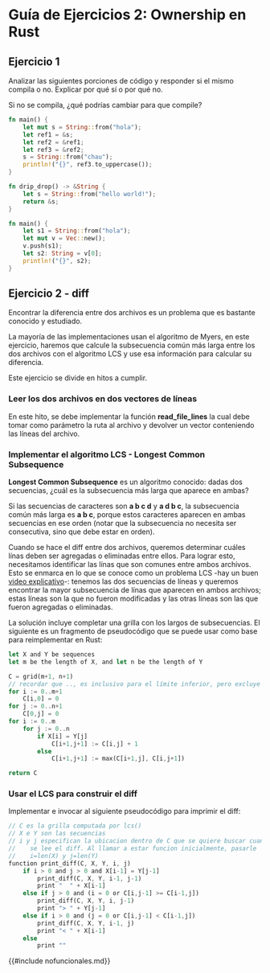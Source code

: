 # Guía de Ejercicios 2: Ownership en Rust

## Ejercicio 1

Analizar las siguientes porciones de código y responder si el mismo compila o no.
Explicar por qué sí o por qué no.

Si no se compila, ¿qué podrías cambiar para que compile? 

``` rust
fn main() {
	let mut s = String::from("hola");
	let ref1 = &s;
	let ref2 = &ref1;
	let ref3 = &ref2;
	s = String::from("chau");
	println!("{}", ref3.to_uppercase());
}
```


``` rust
fn drip_drop() -> &String {
    let s = String::from("hello world!");
    return &s;
}
```

``` rust
fn main() {
	let s1 = String::from("hola");
	let mut v = Vec::new();
	v.push(s1);
	let s2: String = v[0];
	println!("{}", s2);
}
```

## Ejercicio 2 - diff

Encontrar la diferencia entre dos archivos es un problema que es bastante conocido y estudiado.

La mayoría de las implementaciones usan el algoritmo de Myers, en este ejercicio, haremos que calcule la subsecuencia común más larga entre los dos archivos con el algoritmo LCS y use esa información para calcular su diferencia.

Este ejercicio se divide en hitos a cumplir.

### Leer los dos archivos en dos vectores de líneas

En este hito, se debe implementar la función **read_file_lines**
la cual debe tomar como parámetro la ruta al archivo y devolver un vector
conteniendo las líneas del archivo.

### Implementar el algoritmo LCS - Longest Common Subsequence

**Longest Common Subsequence** es un algoritmo conocido:
dadas dos secuencias, ¿cuál es la subsecuencia más larga que aparece en ambas?

Si las secuencias de caracteres son **a b c d** y **a d b c**, la subsecuencia
común más larga es **a b c**, porque estos caracteres aparecen en ambas secuencias en
ese orden (notar que la subsecuencia no necesita ser consecutiva, sino que debe estar
en orden).

Cuando se hace el diff entre dos archivos, queremos determinar cuáles línas deben ser
agregadas o eliminadas entre ellos.
Para lograr esto, necesitamos identificar las línas que son comunes entre ambos archivos.
Esto se enmarca en lo que se conoce como un problema LCS -hay un buen [video explicativo](https://www.youtube.com/watch?v=NnD96abizww)-: tenemos las dos secuencias de líneas
y queremos encontrar la mayor subsecuencia de línas que aparecen en ambos archivos;
estas líneas son la que no fueron modificadas y las otras líneas son las que fueron agregadas 
o eliminadas.

La solución incluye completar una grilla con los largos de subsecuencias.
El siguiente es un fragmento de pseudocódigo que se puede usar como base para reimplementar
en Rust:

``` rust
let X and Y be sequences
let m be the length of X, and let n be the length of Y

C = grid(m+1, n+1)
// recordar que .., es inclusivo para el límite inferior, pero excluye al superior
for i := 0..m+1
    C[i,0] = 0
for j := 0..n+1
    C[0,j] = 0
for i := 0..m
    for j := 0..n
        if X[i] = Y[j]
            C[i+1,j+1] := C[i,j] + 1
        else
            C[i+1,j+1] := max(C[i+1,j], C[i,j+1])

return C
```

### Usar el LCS para construir el diff

Implementar e invocar al siguiente pseudocódigo para imprimir el diff:

``` rust
// C es la grilla computada por lcs()
// X e Y son las secuencias
// i y j especifican la ubicacion dentro de C que se quiere buscar cuando 
//    se lee el diff. Al llamar a estar funcion inicialmente, pasarle
//    i=len(X) y j=len(Y)
function print_diff(C, X, Y, i, j)
	if i > 0 and j > 0 and X[i-1] = Y[j-1]
		print_diff(C, X, Y, i-1, j-1)
		print "  " + X[i-1]
	else if j > 0 and (i = 0 or C[i,j-1] >= C[i-1,j])
		print_diff(C, X, Y, i, j-1)
		print "> " + Y[j-1]
	else if i > 0 and (j = 0 or C[i,j-1] < C[i-1,j])
		print_diff(C, X, Y, i-1, j)
		print "< " + X[i-1]
	else
		print ""
```

{{#include nofuncionales.md}}